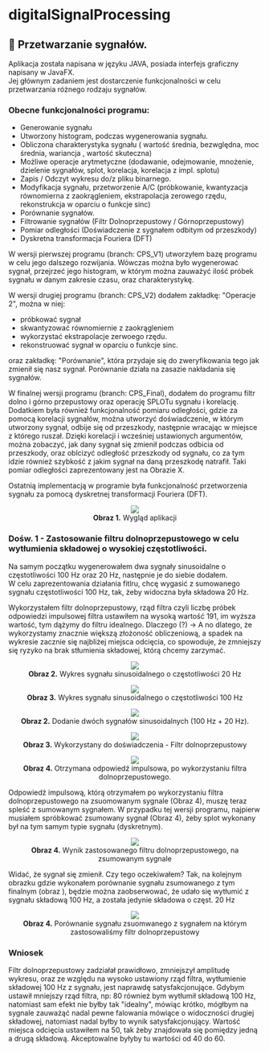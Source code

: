 
# digitalSignalProcessing

##  :low_brightness: Przetwarzanie sygnałów.

Aplikacja została napisana w języku JAVA, posiada interfejs graficzny napisany w JavaFX. <br>
Jej głównym zadaniem jest dostarczenie funkcjonalności w celu 
przetwarzania różnego rodzaju sygnałów. 

### Obecne funkcjonalności programu: 
* Generowanie sygnału 
* Utworzony histogram, podczas wygenerowania sygnału.
* Obliczona charakterystyka sygnału ( wartość średnia, bezwględna, moc średnia, wariancja , wartość skuteczna)
* Możliwe operacje arytmetyczne (dodawanie, odejmowanie, mnożenie, dzielenie sygnałów, splot, korelacja, korelacja z impl. splotu)
* Zapis / Odczyt wykresu do/z pliku binarnego.
* Modyfikacja sygnału, przetworzenie A/C (próbkowanie, kwantyzacja równomierna z zaokrągleniem, ekstrapolacja zerowego rzędu, rekonstrukcja w oparciu o funkcje sinc)
* Porównanie sygnałów.
* Filtrowanie sygnałów (Filtr Dolnoprzepustowy / Górnoprzepustowy) 
* Pomiar odległości (Doświadczenie z sygnałem odbitym od przeszkody)
* Dyskretna transformacja Fouriera (DFT)

W wersji pierwszej programu (branch: CPS_V1) utworzyłem bazę programu w celu jego dalszego rozwijania. 
Wówczas można było wygenerować sygnał, przejrzeć jego histogram, w którym można zauważyć ilość próbek sygnału w danym zakresie czasu, oraz charakterystykę.

W wersji drugiej programu (branch: CPS_V2) dodałem zakładkę: "Operacje 2", można w niej:
* próbkować sygnał
* skwantyzować równomiernie z zaokrągleniem
* wykorzystać ekstrapolacje zerwoego rzędu.
* rekonstruować sygnał w oparciu o funkcje sinc.

oraz zakładkę: "Porównanie", która przydaje się do zweryfikowania tego jak zmienił się nasz sygnał. Porównanie działa na zasazie nakładania się sygnałów.


W finalnej wersji programu (branch: CPS_Final), dodałem do programu filtr dolno i górno przepustowy oraz operację SPLOTu sygnału i korelację.
Dodatkiem była również funkcjonalność pomiaru odległości, gdzie za pomocą korelacji sygnałów, można utworzyć doświadczenie, w którym utworzony sygnał, odbije się od przeszkody,
następnie wracając w miejsce z którego ruszał. Dzięki korelacji i wcześniej ustawionych argumentów, można zobaczyć, jak dany sygnał się zmienił podczas odbicia od przeszkody, oraz oblcizyć odległość przeszkody od sygnału, co za tym idzie
również szybkość z jakim sygnał na daną przeszkodę natrafił. Taki pomiar odległości zaprezentowany jest na Obrazie X. 

Ostatnią implementacją w programie była funkcjonalność przetworzenia sygnału za pomocą dyskretnej transformacji Fouriera (DFT). 

<p align="center">
  <img src="resources/F_wyglad.png"> <br>
  <b>Obraz 1.</b> Wygląd aplikacji
</p>


### Dośw. 1  -  Zastosowanie filtru dolnoprzepustowego w celu wytłumienia składowej o wysokiej częstotliwości.
Na samym początku wygenerowałem dwa sygnały sinusoidalne o częstotliwości 100 Hz oraz 20 Hz, następnie je do siebie dodałem. <br>
W celu zaprezentowania działania fitlru, chcę wygasić z sumowanego sygnału częstotliwości 100 Hz, tak, żeby widoczna była składowa 20 Hz.

Wykorzystałem filtr dolnoprzepustowy, rząd filtra czyli liczbę próbek odpowiedzi impulsowej filtra ustawiłem na wysoką wartość 191, im wyższa wartość, tym dążymy do filtru idealnego.
Dlaczego (?) -> A no dlatego, że wykorzystamy znacznie większą złożoność obliczeniową, a spadek na wykresie zacznie się najbliżej miejsca odcięcia, co spowoduje, że zmniejszy się ryzyko na brak stłumienia składowej, którą chcemy zarzymać.

<p align="center">
  <img src="resources/F_sinus_20.png"> <br>
  <b>Obraz 2.</b> Wykres sygnału sinusoidalnego o częstotliwości 20 Hz
</p>

<p align="center">
  <img src="resources/F_sinus_100.png"> <br>
  <b>Obraz 3.</b> Wykres sygnału sinusoidalnego o częstotliwości 100 Hz
</p>

<p align="center">
  <img src="resources/F_dodanie.png"> <br>
  <b>Obraz 2.</b> Dodanie dwóch sygnałów sinusoidalnych (100 Hz + 20 Hz).
</p>

<p align="center">
  <img src="resources/filtry.png"> <br>
  <b>Obraz 3.</b> Wykorzystany do doświadczenia - Filtr dolnoprzepustowy
</p>

<p align="center">
  <img src="resources/odpowiedzImpulsowa.png"> <br>
  <b>Obraz 4.</b> Otrzymana odpowiedź impulsowa, po wykorzystaniu filtra dolnoprzepustowego.
</p>

Odpowiedź impulsową, którą otrzymałem po wykorzystaniu filtra dolnoprzepustowego na zsuomowanym sygnale (Obraz 4), muszę teraz spleść z sumowanym sygnałem.
W przypadku tej wersji programu, najpierw musiałem spróbkować zsumowany sygnał (Obraz 4), żeby splot wykonany był na tym samym typie sygnału (dyskretnym).

<p align="center">
  <img src="resources/wytlumienie100hz.png"> <br>
  <b>Obraz 4.</b> Wynik zastosowanego filtru dolnoprzepustowego, na zsumowanym sygnale
</p>

Widać, że sygnał się zmienił. Czy tego oczekiwałem? Tak, na kolejnym obrazku gdzie wykonałem porównanie sygnału zsumowanego z tym finalnym (obraz  ), będzie można zaobserwować, że udało się wytłumić z sygnału składową 100 Hz, a została jedynie składowa o częst. 20 Hz

<p align="center">
  <img src="resources/porownaniewytlumienia.png"> <br>
  <b>Obraz 4.</b> Porównanie sygnału zsuomwanego z sygnałem na którym zastosowaliśmy filtr dolnoprzepustowy
</p>

### Wniosek
Filtr dolnoprzepustowy zadziałał prawidłowo, zmniejszył amplitudę wykresu, oraz ze względu na wysoko ustawiony rząd filtra, wytłumienie składowej 100 Hz z sygnału, jest naprawdę satysfakcjonujące. Gdybym ustawił mniejszy rząd filtra, np: 80 również bym wytłumił składową 100 Hz, natomiast sam efekt nie byłby tak "idealny", mówiąc krótko, mógłbym na sygnale zauważąć nadal pewne falowania mówiące o widoczności drugiej składowej, natomiast nadal byłby to wynik satysfakcjonujący.
Wartość miejsca odcięcia ustawiłem na 50, tak żeby znajdowała się pomiędzy jedną a drugą składową. Akceptowalne byłyby tu wartości od 40 do 60.
